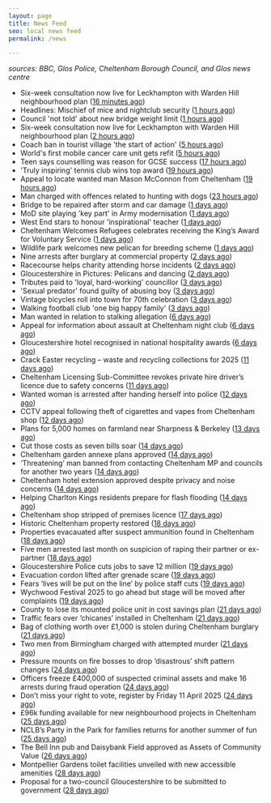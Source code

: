 ```yaml
---
layout: page
title: News Feed
seo: local news feed
permalink: /news

---
```


_sources: BBC, Glos Police, Cheltenham Borough Council, and Glos news centre_

<!-- news_marker starts -->
- Six-week consultation now live for Leckhampton with Warden Hill neighbourhood plan ([16 minutes ago](https://gloucesternewscentre.co.uk/six-week-consultation-now-live-for-leckhampton-with-warden-hill-neighbourhood-plan-2/))
- Headlines: Mischief of mice and nightclub security ([1 hours ago](https://www.bbc.com/news/articles/cj3xl74e8leo))
- Council 'not told' about new bridge weight limit ([1 hours ago](https://www.bbc.com/news/articles/czjnmw9zp17o))
- Six-week consultation now live for Leckhampton with Warden Hill neighbourhood plan ([2 hours ago](https://www.cheltenham.gov.uk/news/article/3003/six-week_consultation_now_live_for_leckhampton_with_warden_hill_neighbourhood_plan))
- Coach ban in tourist village 'the start of action' ([5 hours ago](https://www.bbc.com/news/articles/c5ylpr9vz83o))
- World's first mobile cancer care unit gets refit ([5 hours ago](https://www.bbc.com/news/articles/c0kxx32pzpxo))
- Teen says counselling was reason for GCSE success ([17 hours ago](https://www.bbc.com/news/articles/czrv6n65806o))
- 'Truly inspiring' tennis club wins top award ([19 hours ago](https://www.bbc.com/news/articles/c8rggkl72dyo))
- Appeal to locate wanted man Mason McConnon from Cheltenham ([19 hours ago](https://gloucesternewscentre.co.uk/appeal-to-locate-wanted-man-mason-mcconnon-from-cheltenham/))
- Man charged with offences related to hunting with dogs ([23 hours ago](https://gloucesternewscentre.co.uk/man-charged-with-offences-related-to-hunting-with-dogs/))
- Bridge to be repaired after storm and car damage ([1 days ago](https://www.bbc.com/news/articles/cn4j7v4n43ko))
- MoD site playing 'key part' in Army modernisation ([1 days ago](https://www.bbc.com/news/articles/cwyn3ryydz7o))
- West End stars to honour 'inspirational' teacher ([1 days ago](https://www.bbc.com/news/articles/cyvqqme82zvo))
- Cheltenham Welcomes Refugees celebrates receiving the King’s Award for Voluntary Service ([1 days ago](https://gloucesternewscentre.co.uk/cheltenham-welcomes-refugees-celebrates-receiving-the-kings-award-for-voluntary-service/))
- Wildlife park welcomes new pelican for breeding scheme ([1 days ago](https://www.bbc.com/news/articles/cd6j2gev4y9o))
- Nine arrests after burglary at commercial property ([2 days ago](https://www.bbc.com/news/articles/cjr7lj51dnjo))
- Racecourse helps charity attending horse incidents ([2 days ago](https://www.bbc.com/news/articles/cd6jjj89vg1o))
- Gloucestershire in Pictures: Pelicans and dancing ([2 days ago](https://www.bbc.com/news/articles/c30qq5374qpo))
- Tributes paid to 'loyal, hard-working' councillor ([3 days ago](https://www.bbc.com/news/articles/c17552qngqzo))
- 'Sexual predator' found guilty of abusing boy ([3 days ago](https://www.bbc.com/news/articles/c0m9re8wkxko))
- Vintage bicycles roll into town for 70th celebration ([3 days ago](https://www.bbc.com/news/articles/cq67yj24436o))
- Walking football club 'one big happy family' ([3 days ago](https://www.bbc.com/news/articles/ce8447vrm21o))
- Man wanted in relation to stalking allegation ([6 days ago](https://gloucesternewscentre.co.uk/man-wanted-in-relation-to-stalking-allegation/))
- Appeal for information about assault at Cheltenham night club ([6 days ago](https://gloucesternewscentre.co.uk/appeal-for-information-about-assault-at-cheltenham-night-club/))
- Gloucestershire hotel recognised in national hospitality awards ([6 days ago](https://gloucesternewscentre.co.uk/gloucestershire-hotel-recognised-in-national-hospitality-awards/))
- Crack Easter recycling – waste and recycling collections for 2025 ([11 days ago](https://www.cheltenham.gov.uk/news/article/3002/crack_easter_recycling_%E2%80%93_waste_and_recycling_collections_for_2025))
- Cheltenham Licensing Sub-Committee revokes private hire driver’s licence due to safety concerns ([11 days ago](https://www.cheltenham.gov.uk/news/article/3001/cheltenham_licensing_sub-committee_revokes_private_hire_drivers_licence_due_to_safety_concerns))
- Wanted woman is arrested after handing herself into police ([12 days ago](https://gloucesternewscentre.co.uk/wanted-woman-is-arrested-after-handing-herself-into-police/))
- CCTV appeal following theft of cigarettes and vapes from Cheltenham shop ([12 days ago](https://gloucesternewscentre.co.uk/cctv-appeal-following-theft-of-cigarettes-and-vapes-from-cheltenham-shop/))
- Plans for 5,000 homes on farmland near Sharpness & Berkeley ([13 days ago](https://www.bbc.co.uk/sounds/play/p0l1v3k3))
- Cut those costs as seven bills soar ([14 days ago](https://www.bbc.co.uk/sounds/play/p0l1mstk))
- Cheltenham garden annexe plans approved ([14 days ago](https://gloucesternewscentre.co.uk/cheltenham-garden-annexe-plans-approved/))
- ‘Threatening’ man banned from contacting Cheltenham MP and councils for another two years ([14 days ago](https://gloucesternewscentre.co.uk/threatening-man-banned-from-contacting-cheltenham-mp-and-councils-for-another-two-years/))
- Cheltenham hotel extension approved despite privacy and noise concerns ([14 days ago](https://gloucesternewscentre.co.uk/cheltenham-hotel-extension-approved-despite-privacy-and-noise-concerns/))
- Helping Charlton Kings residents prepare for flash flooding ([14 days ago](https://www.cheltenham.gov.uk/news/article/3000/helping_charlton_kings_residents_prepare_for_flash_flooding))
- Cheltenham shop stripped of premises licence ([17 days ago](https://gloucesternewscentre.co.uk/cheltenham-shop-stripped-of-premises-licence/))
- Historic Cheltenham property restored ([18 days ago](https://gloucesternewscentre.co.uk/historic-cheltenham-property-restored/))
- Properties evacauated after suspect ammunition found in Cheltenham ([18 days ago](https://gloucesternewscentre.co.uk/propeties-evacauated-after-suspect-ammuintion-found-in-cheltenham/))
- Five men arrested last month on suspicion of raping their partner or ex-partner ([18 days ago](https://gloucesternewscentre.co.uk/five-men-arrested-last-month-on-suspicion-of-raping-their-partner-or-ex-partner/))
- Gloucestershire Police cuts jobs to save 12 million ([19 days ago](https://www.bbc.co.uk/sounds/play/p0l0mzhx))
- Evacuation cordon lifted after grenade scare ([19 days ago](https://gloucesternewscentre.co.uk/evacuation-cordon-lifted-after-grenade-scare/))
- Fears ‘lives will be put on the line’ by police staff cuts ([19 days ago](https://gloucesternewscentre.co.uk/fears-lives-will-be-put-on-the-line-by-police-staff-cuts/))
- Wychwood Festival 2025 to go ahead but stage will be moved after complaints ([19 days ago](https://gloucesternewscentre.co.uk/wychwood-festival-2025-to-go-ahead-but-stage-will-be-moved-after-complaints/))
- County to lose its mounted police unit in cost savings plan ([21 days ago](https://gloucesternewscentre.co.uk/county-to-lose-its-mounted-police-unit-in-cost-savings-plan/))
- Traffic fears over ‘chicanes’ installed in Cheltenham ([21 days ago](https://gloucesternewscentre.co.uk/traffic-fears-over-chicanes-installed-in-cheltenham/))
- Bag of clothing worth over £1,000 is stolen during Cheltenham burglary ([21 days ago](https://gloucesternewscentre.co.uk/bag-of-clothing-worth-over-1000-is-stolen-during-cheltenham-burglary/))
- Two men from Birmingham charged with attempted murder ([21 days ago](https://gloucesternewscentre.co.uk/two-men-from-birmingham-charged-with-attempted-murder/))
- Pressure mounts on fire bosses to drop ‘disastrous’ shift pattern changes ([24 days ago](https://gloucesternewscentre.co.uk/pressure-mounts-on-fire-bosses-to-drop-disastrous-shift-pattern-changes/))
- Officers freeze £400,000 of suspected criminal assets and make 16 arrests during fraud operation ([24 days ago](https://gloucesternewscentre.co.uk/officers-freeze-400000-of-suspected-criminal-assets-and-make-16-arrests-during-fraud-operation/))
- Don’t miss your right to vote, register by Friday 11 April 2025 ([24 days ago](https://www.cheltenham.gov.uk/news/article/2999/dont_miss_your_right_to_vote_register_by_friday_11_april_2025))
- £96k funding available for new neighbourhood projects in Cheltenham ([25 days ago](https://www.cheltenham.gov.uk/news/article/2998/96k_funding_available_for_new_neighbourhood_projects_in_cheltenham))
- NCLB’s Party in the Park for families returns for another summer of fun ([25 days ago](https://www.cheltenham.gov.uk/news/article/2997/nclbs_party_in_the_park_for_families_returns_for_another_summer_of_fun))
- The Bell Inn pub and Daisybank Field approved as Assets of Community Value ([26 days ago](https://www.cheltenham.gov.uk/news/article/2996/the_bell_inn_pub_and_daisybank_field_approved_as_assets_of_community_value))
- Montpellier Gardens toilet facilities unveiled with new accessible amenities ([28 days ago](https://www.cheltenham.gov.uk/news/article/2995/montpellier_gardens_toilet_facilities_unveiled_with_new_accessible_amenities))
- Proposal for a two-council Gloucestershire to be submitted to government ([28 days ago](https://www.cheltenham.gov.uk/news/article/2994/proposal_for_a_two-council_gloucestershire_to_be_submitted_to_government))

<!-- news_marker ends -->
